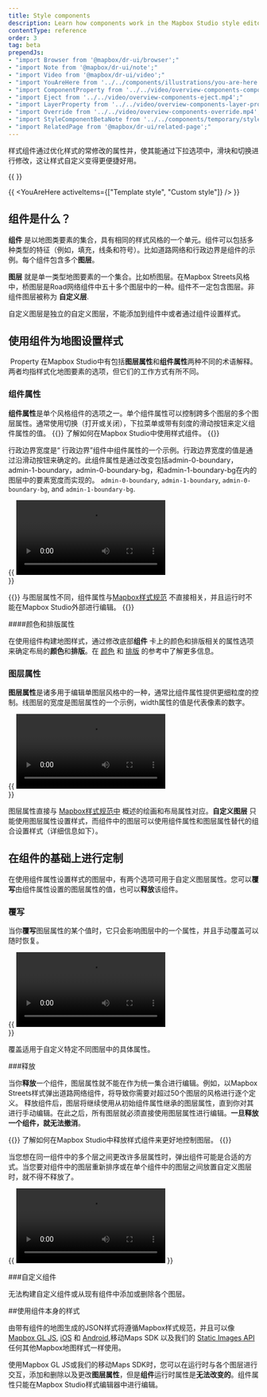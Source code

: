```yaml
---
title: Style components
description: Learn how components work in the Mapbox Studio style editor.
contentType: reference
order: 3
tag: beta
prependJs:
- "import Browser from '@mapbox/dr-ui/browser';"
- "import Note from '@mapbox/dr-ui/note';"
- "import Video from '@mapbox/dr-ui/video';"
- "import YouAreHere from '../../components/illustrations/you-are-here';"
- "import ComponentProperty from '../../video/overview-components-component-property.mp4';"
- "import Eject from '../../video/overview-components-eject.mp4';"
- "import LayerProperty from '../../video/overview-components-layer-property.mp4';"
- "import Override from '../../video/overview-components-override.mp4';"
- "import StyleComponentBetaNote from '../../components/temporary/style-component-beta-note.js';"
- "import RelatedPage from '@mapbox/dr-ui/related-page';"
---
```


<p className="txt-l">样式组件通过优化样式的常修改的属性并，使其能通过下拉选项中，滑块和切换进行修改，这让样式自定义变得更便捷好用。</p>

{{ <StyleComponentBetaNote /> }}

{{
  <YouAreHere
    activeItems={["Template style", "Custom style"]}
  />
}}

## 组件是什么？

**组件** 是以地图类要素的集合，具有相同的样式风格的一个单元。组件可以包括多种类型的特征（例如，填充，线条和符号）。比如道路网络和行政边界是组件的示例。每个组件包含多个**图层**。

**图层** 就是单一类型地图要素的一个集合。比如桥图层。在Mapbox Streets风格中，桥图层是Road网络组件中五十多个图层中的一种。组件不一定包含图层。非组件图层被称为 **自定义层**.

自定义图层是独立的自定义图层，不能添加到组件中或者通过组件设置样式。


## 使用组件为地图设置样式

 Property 在Mapbox Studio中有包括**图层属性**和**组件属性**两种不同的术语解释。两者均指样式化地图要素的选项，但它们的工作方式有所不同。

### 组件属性

**组件属性**是单个风格组件的选项之一。单个组件属性可以控制跨多个图层的多个图层属性。通常使用切换（打开或关闭），下拉菜单或带有刻度的滑动按钮来定义组件属性的值。
{{<RelatedPage contentType='video' title="How to style a map using components" vimeoId='378466157' vimeoThumbnail="/studio-manual/img/video/how-to-style-using-components.jpg">}}
了解如何在Mapbox Studio中使用样式组件。
{{</RelatedPage>}}

行政边界宽度是“ 行政边界”组件中组件属性的一个示例。行政边界宽度的值是通过沿滑动按钮来确定的。此组件属性是通过改变包括admin-0-boundary，admin-1-boundary，admin-0-boundary-bg，和admin-1-boundary-bg在内的图层中的要素宽度而实现的。 `admin-0-boundary`, `admin-1-boundary`, `admin-0-boundary-bg`, and `admin-1-boundary-bg`.

{{
    <Browser>
        <Video
            src={ComponentProperty}
            title="Adjust the Country boundaries width component property and see the width of boundaries change on the map."
        />
    </Browser>
    <br />
}}

{{<Note title="Component properties and the Mapbox Style Specification">}}
与图层属性不同，组件属性与[Mapbox样式规范](https://docs.mapbox.com/mapbox-gl-js/style-spec/) 不直接相关，并且运行时不能在Mapbox Studio外部进行编辑。
{{</Note>}}

####颜色和排版属性

在使用组件构建地图样式，通过修改底部**组件** 卡上的颜色和排版相关的属性选项来确定布局的**颜色**和**排版**。在 [颜色](/studio-manual/reference/styles/#colors) 和 [排版](/studio-manual/reference/styles/#typography) 的参考中了解更多信息。

### 图层属性

**图层属性**是诸多用于编辑单图层风格中的一种，通常比组件属性提供更细粒度的控制。线图层的宽度是图层属性的一个示例，width属性的值是代表像素的数字。

{{
    <Browser>
        <Video
            src={LayerProperty}
            title="Go to the Layers tab and click on the admin-0-boundary layer, set a manual override for the width property, clear the current value, and type in a different value."
        />
    </Browser>
    <br />
}}

图层属性直接与 [Mapbox样式规范中](https://docs.mapbox.com/mapbox-gl-js/style-spec/) 概述的绘画和布局属性对应。**自定义图层** 只能使用图层属性设置样式，而组件中的图层可以使用组件属性和图层属性替代的组合设置样式（详细信息如下）。

## 在组件的基础上进行定制

在使用组件属性设置样式的图层中，有两个选项可用于自定义图层属性。您可以**覆写**由组件属性设置的图层属性的值，也可以**释放**该组件。

### 覆写

当你**覆写**图层属性的某个值时，它只会影响图层中的一个属性，并且手动覆盖可以随时恢复。

{{
    <Browser>
        <Video
            src={Override}
            title="Set a manual override to set color across a zoom range."
        />
    </Browser>
    <br />
}}

覆盖适用于自定义特定不同图层中的具体属性。

###释放

当你**释放**一个组件，图层属性就不能在作为统一集合进行编辑。例如，以Mapbox Streets样式弹出道路网络组件，将导致你需要对超过50个图层的风格进行逐个定义。
释放组件后，图层将继续使用从初始组件属性继承的图层属性，直到你对其进行手动编辑。在此之后，所有图层就必须直接使用图层属性进行编辑。**一旦释放一个组件，就无法撤消**。

{{<RelatedPage contentType='video' title="How to eject a style component" vimeoId='378704089' vimeoThumbnail="/studio-manual/img/video/how-to-eject-a-style-component.jpg">}}
了解如何在Mapbox Studio中释放样式组件来更好地控制图层。
{{</RelatedPage>}}


当您想在同一组件中的多个层之间更改许多层属性时，弹出组件可能是合适的方式。当您要对组件中的图层重新排序或在单个组件中的图层之间放置自定义图层时，就不得不释放了。

{{
    <Browser>
        <Video
            src={Eject}
            title="Eject a component and view the resulting individual layers."
        />
    </Browser>
}}

###自定义组件

无法构建自定义组件或从现有组件中添加或删除各个图层。

##使用组件本身的样式

由带有组件的地图生成的JSON样式将遵循Mapbox样式规范，并且可以像 [Mapbox GL JS](https://docs.mapbox.com/mapbox-gl-js/), [iOS](https://docs.mapbox.com/ios/maps/overview/) 和 [Android](https://docs.mapbox.com/ios/maps/overview/),移动Maps SDK 以及我们的 [Static Images API](https://docs.mapbox.com/api/maps/#static-images) 任何其他Mapbox地图样式一样使用。

使用Mapbox GL JS或我们的移动Maps SDK时，您可以在运行时与各个图层进行交互，添加和删除以及更改**图层属性**，但是**组件**运行时属性是**无法改变的**。组件属性只能在Mapbox Studio样式编辑器中进行编辑。
